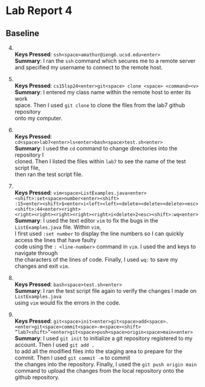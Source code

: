 # Lab Report 4
## Baseline
4. \
**Keys Pressed**: `ssh<space>amathur@ieng6.ucsd.edu<enter>` \
**Summary**: I ran the `ssh` command which secures me to a remote server \
and specified my username to connect to the remote host. 
 
5. \
**Keys Pressed**: `cs15lsp24<enter>git<space> clone <space> <command><v>` \
**Summary**: I entered my class name within the remote host to enter its work \
space. Then I used `git clone` to clone the files from the lab7 github repository \
onto my computer. 
 
6. \
**Keys Pressed**: `cd<space>lab7<enter>ls<enter>bash<space>test.sh<enter>` \
**Summary**: I used the `cd` command to change directories into the repository I \
cloned. Then I listed the files within `lab7` to see the name of the test script file, \
then ran the test script file. 
 
7. \
**Keys Pressed**: `vim<space>ListExamples.java<enter><shift>:set<space>number<enter><shift>` \
`:15<enter><shift>$<enter>i<left><left><delete><delete><delete><esc><shift>:44<enter><right>` \
`<right><right><right><right><right>i<delete>2<esc><shift>:wq<enter>` \
**Summary**: I used the text editor `vim` to fix the bugs in the `ListExamples.java` file. Within `vim`, \
I first used `:set number` to display the line numbers so I can quickly access the lines that have faulty \
code using the `: <line-number>` command in `vim`. I used the <left> and <right> keys to navigate through \
the characters of the lines of code. Finally, I used `wq:` to save my changes and exit `vim`. 
 
8. \
**Keys Pressed**: `bash<space>test.sh<enter>` \
**Summary**: I ran the test script file again to verify the changes I made on `ListExamples.java` \
using `vim` would fix the errors in the code. 
 
9. \
**Keys Pressed**: `git<space>init<enter>git<space>add<space>.<enter>git<space>commit<space>-m<space><shift>` \
`”lab7<shift>”<enter>git<space>push<space>origin<space>main<enter>` \
**Summary**: I used `git init` to initialize a git repository registered to my account. Then I used `git add .` \
to add all the modified files into the staging area to prepare for the commit. Then I used `git commit -m` to commit \
the changes into the repository. Finally, I used the `git push origin main` command to upload the changes from the local
repository onto the github repository. 
